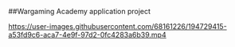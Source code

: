 ##Wargaming Academy application project


https://user-images.githubusercontent.com/68161226/194729415-a53fd9c6-aca7-4e9f-97d2-0fc4283a6b39.mp4


